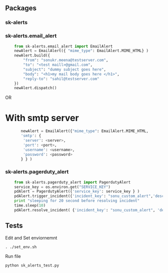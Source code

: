 Packages
--------


###  **sk-alerts**
    
### sk-alerts.email_alert
   

``` python
    from sk-alerts.email_alert import EmailAlert
    newAlert = EmailAlert({ "mime_type": EmailAlert.MIME_HTML} )
    newAlert.build({
        "from": "sonukr.meena@testserver.com",
        "to": "<test maill>@gmail.com",
        "subject": "dummy subject goes here",
        "body": "<h1>my mail body goes here </h1>",
        "reply-to": "sahil@testserver.com"
    })
    newAlert.dispatch()
```
OR

# With smtp server

``` python
       newAlert = EmailAlert({"mime_type": EmailAlert.MIME_HTML,
       'smtp': {
        'server': <server>,
        'port': <port>,
        'username': <username>,
        'password': <password>
       } } )

```

### sk-alerts.pagerduty_alert


``` python
    from sk-alerts.pagerduty_alert import PagerdutyAlert
    service_key = os.environ.get("SERVICE_KEY")
    pdAlert = PagerdutyAlert({'service_key': service_key } )
    pdAlert.trigger_incident({'incident_key': "sonu_custom_alert",'description':"sonu custom alert description" })
    print "sleeping for 20 second before resolving incident"
    time.sleep(10)
    pdAlert.resolve_incident( {'incident_key': "sonu_custom_alert", 'description':'sonu custom alert resolved'})

```


## Tests

Edit and Set enviornemnt

    . ./set_env.sh

Run file
    
    python sk_alerts_test.py

